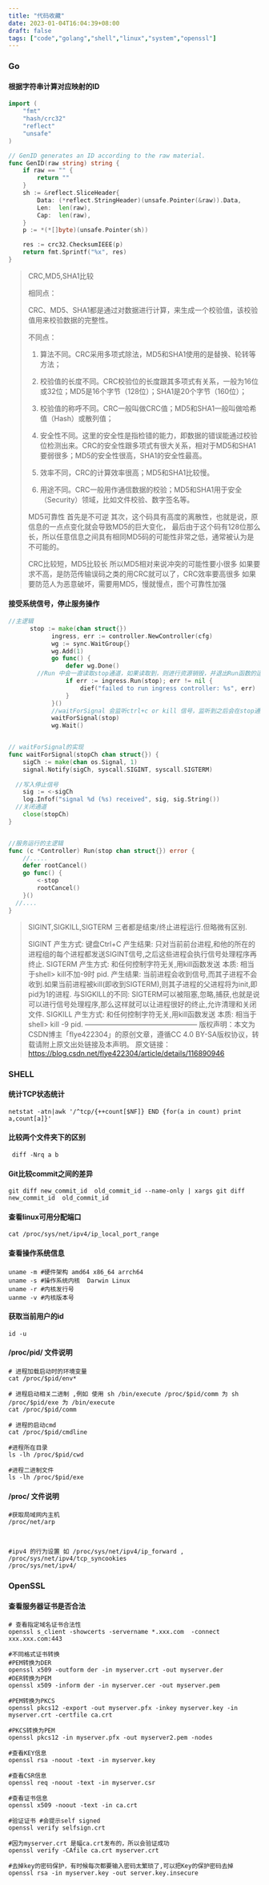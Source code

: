 ```yaml
---
title: "代码收藏"
date: 2023-01-04T16:04:39+08:00
draft: false
tags: ["code","golang","shell","linux","system","openssl"]
---
```


### Go

#### 根据字符串计算对应映射的ID

```go
import (
	"fmt"
	"hash/crc32"
	"reflect"
	"unsafe"
)

// GenID generates an ID according to the raw material.
func GenID(raw string) string {
	if raw == "" {
		return ""
	}
	sh := &reflect.SliceHeader{
		Data: (*reflect.StringHeader)(unsafe.Pointer(&raw)).Data,
		Len:  len(raw),
		Cap:  len(raw),
	}
	p := *(*[]byte)(unsafe.Pointer(sh))

	res := crc32.ChecksumIEEE(p)
	return fmt.Sprintf("%x", res)
}
```

> CRC,MD5,SHA1比较
>
> 相同点：
>
> CRC、MD5、SHA1都是通过对数据进行计算，来生成一个校验值，该校验值用来校验数据的完整性。
>
>
> 不同点：
>
> 1. 算法不同。CRC采用多项式除法，MD5和SHA1使用的是替换、轮转等方法；
>
> 2. 校验值的长度不同。CRC校验位的长度跟其多项式有关系，一般为16位或32位；MD5是16个字节（128位）；SHA1是20个字节（160位）；
>
> 3. 校验值的称呼不同。CRC一般叫做CRC值；MD5和SHA1一般叫做哈希值（Hash）或散列值；
>
> 4. 安全性不同。这里的安全性是指检错的能力，即数据的错误能通过校验位检测出来。CRC的安全性跟多项式有很大关系，相对于MD5和SHA1要弱很多；MD5的安全性很高，SHA1的安全性最高。
>
> 5. 效率不同，CRC的计算效率很高；MD5和SHA1比较慢。
>
> 6. 用途不同。CRC一般用作通信数据的校验；MD5和SHA1用于安全（Security）领域，比如文件校验、数字签名等。
>
> MD5可靠性
>  首先是不可逆
>  其次，这个码具有高度的离散性，也就是说，原信息的一点点变化就会导致MD5的巨大变化，
>  最后由于这个码有128位那么长，所以任意信息之间具有相同MD5码的可能性非常之低，通常被认为是不可能的。
>
> CRC比较短，MD5比较长
> 所以MD5相对来说冲突的可能性要小很多
> 如果要求不高，是防范传输误码之类的用CRC就可以了，CRC效率要高很多
> 如果要防范人为恶意破坏，需要用MD5，慢就慢点，图个可靠性加强

#### 接受系统信号，停止服务操作

```go
//主逻辑
      stop := make(chan struct{})
			ingress, err := controller.NewController(cfg)
			wg := sync.WaitGroup{}
			wg.Add(1)
			go func() {
				defer wg.Done()
        //Run 中会一直读取stop通道，如果读取到，则进行资源销毁，并退出Run函数的运行
				if err := ingress.Run(stop); err != nil {
					dief("failed to run ingress controller: %s", err)
				}
			}()
			//waitForSignal 会监听ctrl+c or kill 信号，监听到之后会在stop通道 设置stop信号，并关闭通道
			waitForSignal(stop)
			wg.Wait()


// waitForSignal的实现
func waitForSignal(stopCh chan struct{}) {
	sigCh := make(chan os.Signal, 1)
	signal.Notify(sigCh, syscall.SIGINT, syscall.SIGTERM)
	
  //写入停止信号
	sig := <-sigCh
	log.Infof("signal %d (%s) received", sig, sig.String())
  //关闭通道
	close(stopCh)
}


//服务运行的主逻辑
func (c *Controller) Run(stop chan struct{}) error {
	//.....
	defer rootCancel()
	go func() {
		<-stop
		rootCancel()
	}()
  //....
}


```

>SIGINT,SIGKILL,SIGTERM
>三者都是结束/终止进程运行.但略微有区别.
>
>SIGINT
>产生方式: 键盘Ctrl+C
>产生结果: 只对当前前台进程,和他的所在的进程组的每个进程都发送SIGINT信号,之后这些进程会执行信号处理程序再终止.
>SIGTERM
>产生方式: 和任何控制字符无关,用kill函数发送
>本质: 相当于shell> kill不加-9时 pid.
>产生结果: 当前进程会收到信号,而其子进程不会收到.如果当前进程被kill(即收到SIGTERM),则其子进程的父进程将为init,即pid为1的进程.
>与SIGKILL的不同: SIGTERM可以被阻塞,忽略,捕获,也就是说可以进行信号处理程序,那么这样就可以让进程很好的终止,允许清理和关闭文件.
>SIGKILL
>产生方式: 和任何控制字符无关,用kill函数发送
>本质: 相当于shell> kill -9 pid.
>————————————————
>版权声明：本文为CSDN博主「flye422304」的原创文章，遵循CC 4.0 BY-SA版权协议，转载请附上原文出处链接及本声明。
>原文链接：https://blog.csdn.net/flye422304/article/details/116890946



### SHELL

#### 统计TCP状态统计

```shell
netstat -atn|awk '/^tcp/{++count[$NF]} END {for(a in count) print a,count[a]}'
```

#### 比较两个文件夹下的区别

```shell
 diff -Nrq a b
```

#### Git比较commit之间的差异

```shell
git diff new_commit_id  old_commit_id --name-only | xargs git diff new_commit_id  old_commit_id
```

#### 查看linux可用分配端口

```shell
cat /proc/sys/net/ipv4/ip_local_port_range
```

#### 查看操作系统信息

```shell
uname -m #硬件架构 amd64 x86_64 arrch64
uname -s #操作系统内核  Darwin Linux
uname -r #内核发行号
uanme -v #内核版本号
```

#### 获取当前用户的id

```shell
id -u
```

#### /proc/pid/ 文件说明

```shell
# 进程加载启动时的环境变量
cat /proc/$pid/env*

# 进程启动相关二进制 ,例如 使用 sh /bin/execute /proc/$pid/comm 为 sh /proc/$pid/exe 为 /bin/execute
cat /proc/$pid/comm 

# 进程的启动cmd
cat /proc/$pid/cmdline

#进程所在目录
ls -lh /proc/$pid/cwd

#进程二进制文件
ls -lh /proc/$pid/exe
```



#### /proc/ 文件说明

```shell
#获取局域网内主机
/proc/net/arp



#ipv4 的行为设置 如 /proc/sys/net/ipv4/ip_forward , /proc/sys/net/ipv4/tcp_syncookies
/proc/sys/net/ipv4/
```



### OpenSSL

#### 查看服务器证书是否合法

```shell
# 查看指定域名证书合法性
openssl s_client -showcerts -servername *.xxx.com  -connect xxx.xxx.com:443

#不同格式证书转换
#PEM转换为DER
openssl x509 -outform der -in myserver.crt -out myserver.der
#DER转换为PEM
openssl x509 -inform der -in myserver.cer -out myserver.pem

#PEM转换为PKCS
openssl pkcs12 -export -out myserver.pfx -inkey myserver.key -in myserver.crt -certfile ca.crt

#PKCS转换为PEM
openssl pkcs12 -in myserver.pfx -out myserver2.pem -nodes

#查看KEY信息
openssl rsa -noout -text -in myserver.key

#查看CSR信息
openssl req -noout -text -in myserver.csr

#查看证书信息
openssl x509 -noout -text -in ca.crt

#验证证书 #会提示self signed
openssl verify selfsign.crt

#因为myserver.crt 是幅ca.crt发布的，所以会验证成功
openssl verify -CAfile ca.crt myserver.crt

#去掉key的密码保护，有时候每次都要输入密码太繁琐了,可以把Key的保护密码去掉
openssl rsa -in myserver.key -out server.key.insecure
```



#### 

